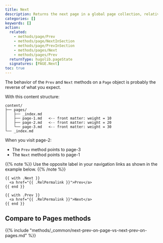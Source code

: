 ```yaml
---
title: Next
description: Returns the next page in a global page collection, relative to the given page. 
categories: []
keywords: []
action:
  related:
    - methods/page/Prev
    - methods/page/NextInSection
    - methods/page/PrevInSection
    - methods/pages/Next
    - methods/pages/Prev
  returnType: hugolib.pageState
  signatures: [PAGE.Next]
toc: true
---
```


The behavior of the `Prev` and `Next` methods on a `Page` object is probably the reverse of what you expect.

With this content structure:

```text
content/
├── pages/
│   ├── _index.md
│   ├── page-1.md   <-- front matter: weight = 10
│   ├── page-2.md   <-- front matter: weight = 20
│   └── page-3.md   <-- front matter: weight = 30
└── _index.md
```

When you visit page-2:

- The `Prev` method points to page-3
- The `Next` method points to page-1

{{% note %}}
Use the opposite label in your navigation links as shown in the example below.
{{% /note %}}

```go-html-template
{{ with .Next }}
  <a href="{{ .RelPermalink }}">Prev</a>
{{ end }}

{{ with .Prev }}
  <a href="{{ .RelPermalink }}">Next</a>
{{ end }}
```

## Compare to Pages methods

{{% include "methods/_common/next-prev-on-page-vs-next-prev-on-pages.md" %}}
